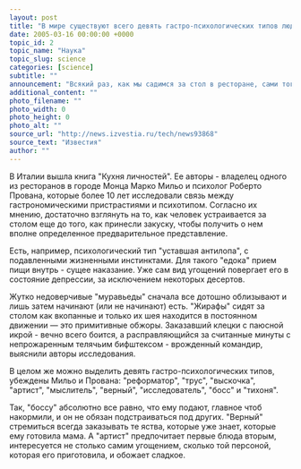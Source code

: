 ```yaml
---
layout: post
title: "В мире существуют всего девять гастро-психологических типов людей"
date: 2005-03-16 00:00:00 +0000
topic_id: 2
topic_name: "Наука"
topic_slug: science
categories: [science]
subtitle: ""
announcement: "Всякий раз, как мы садимся за стол в ресторане, сами того не осознавая, выдаем свою сущность. В местах общественного питания можно элементарно вычислить социальный тип, темперамент и даже профессию человека. И дело не в том, что едят, а - как."
additional_content: ""
photo_filename: ""
photo_width: 0
photo_height: 0
photo_alt: ""
source_url: "http://news.izvestia.ru/tech/news93868"
source_text: "Известия"
author: ""
---
```

В Италии вышла книга "Кухня личностей". Ее авторы - владелец одного из ресторанов в городе Монца Марко Мильо и психолог Роберто Прована, которые более 10 лет исследовали связь между гастрономическими пристрастиями и психотипом. Согласно их мнению, достаточно взглянуть на то, как человек устраивается за столом еще до того, как принесли закуску, чтобы получить о нем вполне определенное предварительное представление.

Есть, например, психологический тип "уставшая антилопа", с подавленными жизненными инстинктами. Для такого "едока" прием пищи внутрь - сущее наказание. Уже сам вид угощений повергает его в состояние депрессии, за исключением некоторых десертов.

Жутко недоверчивые "муравьеды" сначала все дотошно облизывают и лишь затем начинают (или не начинают) есть. "Жирафы" сидят за столом как вкопанные и только их шея находится в постоянном движении &mdash; это примитивные обжоры. Заказавший клецки с паюсной икрой - вечно всего боится, а расправляющийся за считанные минуты с непрожаренным телячьим бифштексом - врожденный командир, выяснили авторы исследования.

В целом же можно выделить девять гастро-психологических типов, убеждены Мильо и Прована: "реформатор", "трус", "выскочка", "артист", "мыслитель", "верный", "исследователь", "босс" и "тихоня".

Так, "боссу" абсолютно все равно, что ему подают, главное чтоб накормили, и он не обязан подстраиваться под других. "Верный" стремиться всегда заказывать те яства, которые уже знает, которые ему готовила мама. А "артист" предпочитает первые блюда вторым, интересуется не столько самим угощением, сколько той персоной, которая его приготовила, и обожает сладкое.
